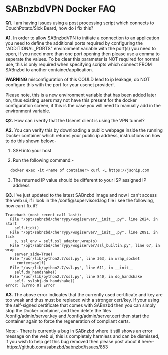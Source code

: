 # **SABnzbdVPN Docker FAQ**

**Q1.** I am having issues using a post processing script which connects to CouchPotato/Sick Beard, how do i fix this?

**A1.** In order to allow SABnzbdVPN to initiate a connection to an application you need to define the additional ports required by configuring the "ADDITIONAL_PORTS" environment variable with the port(s) you need to open, if you need more than one port opening then please use a comma to seperate the values. To be clear this parameter is NOT required for normal use, this is only required when specifying scripts which connect FROM SABnzbd to another container/application.

**WARNING** misconfiguration of this COULD lead to ip leakage, do NOT configure this with the port for your usenet provider!.

Please note, this is a new environment variable that has been added later on, thus existing users may not have this present for the docker configuration screen, if this is the case you will need to manually add in the environment variable.

**Q2.** How can i verify that the Usenet client is using the VPN tunnel?

**A2.** You can verify this by downloading a public webpage inside the running Docker container which returns your public ip address, instructions on how to do this shown below:-

1. SSH into your host

2. Run the following command:-

&nbsp;&nbsp;&nbsp; ```docker exec -it <name of container> curl -L https://jsonip.com```

3. The returned IP value should be different to your ISP assigned IP address

**Q3.** I've just updated to the latest SABnzbd image and now i can't access the web ui, if i look in the /config/supervisord.log file i see the following, how can i fix it?

```
Traceback (most recent call last):
  File "/opt/sabnzbd/cherrypy/wsgiserver/__init__.py", line 2024, in start
    self.tick()
  File "/opt/sabnzbd/cherrypy/wsgiserver/__init__.py", line 2091, in tick
    s, ssl_env = self.ssl_adapter.wrap(s)
  File "/opt/sabnzbd/cherrypy/wsgiserver/ssl_builtin.py", line 67, in wrap
    server_side=True)
  File "/usr/lib/python2.7/ssl.py", line 363, in wrap_socket
    _context=self)
  File "/usr/lib/python2.7/ssl.py", line 611, in __init__
    self.do_handshake()
  File "/usr/lib/python2.7/ssl.py", line 840, in do_handshake
    self._sslobj.do_handshake()
error: [Errno 0] Error
```

**A3.** The above error indicates that the currently used certificate and key are too weak and thus must be replaced with a stronger cert/key. If your using the self-signed certificate that comes with SABnzbd then you can simply stop the Docker container, and then delete the files /config/admin/server.key and /config/admin/server.cert then start the container again to force the regeneration of compliant certs.

Note:- There is currently a bug in SABnzbd where it still shows an error message on the web ui, this is completely harmless and can be dismissed, if you wish to help get this bug removed then please post about it here:- https://github.com/sabnzbd/sabnzbd/issues/853
